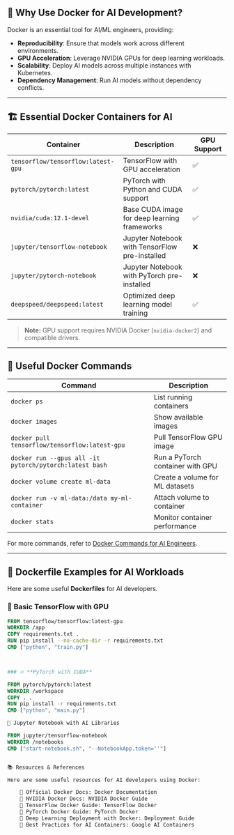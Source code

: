 ## 🚀 **Why Use Docker for AI Development?**
Docker is an essential tool for AI/ML engineers, providing:
- **Reproducibility**: Ensure that models work across different environments.
- **GPU Acceleration**: Leverage NVIDIA GPUs for deep learning workloads.
- **Scalability**: Deploy AI models across multiple instances with Kubernetes.
- **Dependency Management**: Run AI models without dependency conflicts.

---

## 🏗️ **Essential Docker Containers for AI**

| Container | Description | GPU Support |
|-----------|------------|-------------|
| `tensorflow/tensorflow:latest-gpu` | TensorFlow with GPU acceleration | ✅ |
| `pytorch/pytorch:latest` | PyTorch with Python and CUDA support | ✅ |
| `nvidia/cuda:12.1-devel` | Base CUDA image for deep learning frameworks | ✅ |
| `jupyter/tensorflow-notebook` | Jupyter Notebook with TensorFlow pre-installed | ❌ |
| `jupyter/pytorch-notebook` | Jupyter Notebook with PyTorch pre-installed | ❌ |
| `deepspeed/deepspeed:latest` | Optimized deep learning model training | ✅ |

> **Note:** GPU support requires NVIDIA Docker (`nvidia-docker2`) and compatible drivers.

---

## 🔧 **Useful Docker Commands**

| Command | Description |
|---------|-------------|
| `docker ps` | List running containers |
| `docker images` | Show available images |
| `docker pull tensorflow/tensorflow:latest-gpu` | Pull TensorFlow GPU image |
| `docker run --gpus all -it pytorch/pytorch:latest bash` | Run a PyTorch container with GPU |
| `docker volume create ml-data` | Create a volume for ML datasets |
| `docker run -v ml-data:/data my-ml-container` | Attach volume to container |
| `docker stats` | Monitor container performance |

For more commands, refer to [Docker Commands for AI Engineers](#useful-docker-commands).

---

## 📜 **Dockerfile Examples for AI Workloads**
Here are some useful **Dockerfiles** for AI developers.

### 🧠 **Basic TensorFlow with GPU**
```dockerfile
FROM tensorflow/tensorflow:latest-gpu
WORKDIR /app
COPY requirements.txt .
RUN pip install --no-cache-dir -r requirements.txt
CMD ["python", "train.py"]



### 🔥 **PyTorch with CUDA**

FROM pytorch/pytorch:latest
WORKDIR /workspace
COPY . .
RUN pip install -r requirements.txt
CMD ["python", "main.py"]

🎯 Jupyter Notebook with AI Libraries

FROM jupyter/tensorflow-notebook
WORKDIR /notebooks
CMD ["start-notebook.sh", "--NotebookApp.token=''"]


📚 Resources & References

Here are some useful resources for AI developers using Docker:

    📌 Official Docker Docs: Docker Documentation
    📌 NVIDIA Docker Docs: NVIDIA Docker Guide
    📌 TensorFlow Docker Guide: TensorFlow Docker
    📌 PyTorch Docker Guide: PyTorch Docker
    📌 Deep Learning Deployment with Docker: Deployment Guide
    📌 Best Practices for AI Containers: Google AI Containers
